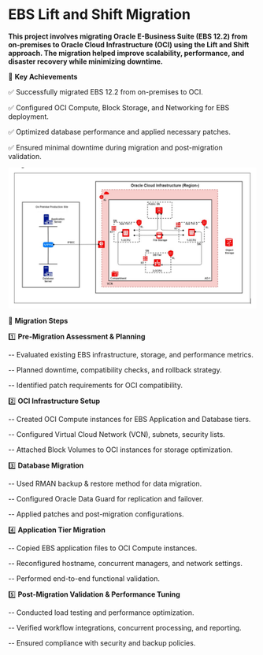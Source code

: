 # EBS Lift and Shift Migration

**This project involves migrating Oracle E-Business Suite (EBS 12.2) from on-premises to Oracle Cloud Infrastructure (OCI) using the Lift and Shift approach. The migration helped improve scalability, performance, and disaster recovery while minimizing downtime.**

🔹 **Key Achievements**

✅ Successfully migrated EBS 12.2 from on-premises to OCI.

✅ Configured OCI Compute, Block Storage, and Networking for EBS deployment.

✅ Optimized database performance and applied necessary patches.

✅ Ensured minimal downtime during migration and post-migration validation.

![Alt Text](image.png)

🔹 **Migration Steps**

1️⃣ **Pre-Migration Assessment & Planning**

   -- Evaluated existing EBS infrastructure, storage, and performance metrics.
   
   -- Planned downtime, compatibility checks, and rollback strategy.
   
   -- Identified patch requirements for OCI compatibility.
   
2️⃣ **OCI Infrastructure Setup**

   -- Created OCI Compute instances for EBS Application and Database tiers.
   
   -- Configured Virtual Cloud Network (VCN), subnets, security lists.
   
   -- Attached Block Volumes to OCI instances for storage optimization.
   
3️⃣ **Database Migration**

   -- Used RMAN backup & restore method for data migration.
   
   -- Configured Oracle Data Guard for replication and failover.
   
   -- Applied patches and post-migration configurations.
   
4️⃣ **Application Tier Migration**

   -- Copied EBS application files to OCI Compute instances.
   
   -- Reconfigured hostname, concurrent managers, and network settings.
   
   -- Performed end-to-end functional validation.
   
5️⃣ **Post-Migration Validation & Performance Tuning**

   -- Conducted load testing and performance optimization.
   
   -- Verified workflow integrations, concurrent processing, and reporting.
   
   -- Ensured compliance with security and backup policies.
